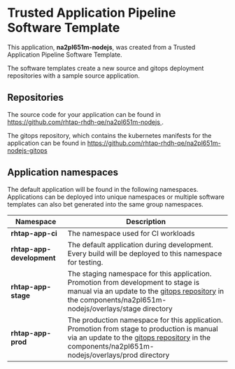 # Trusted Application Pipeline Software Template

This application, **na2pl651m-nodejs**, was created from a Trusted Application Pipeline Software Template.

The software templates create a new source and gitops deployment repositories with a sample source application. 

## Repositories

The source code for your application can be found in [https://github.com/rhtap-rhdh-qe/na2pl651m-nodejs ](https://github.com/rhtap-rhdh-qe/na2pl651m-nodejs ).
 
The gitops repository, which contains the kubernetes manifests for the application can be found in 
[https://github.com/rhtap-rhdh-qe/na2pl651m-nodejs-gitops ](https://github.com/rhtap-rhdh-qe/na2pl651m-nodejs-gitops ) 

## Application namespaces 

The default application will be found in the following namespaces. Applications can be deployed into unique namespaces or multiple software templates can also bet generated into the same group namespaces.  

|  Namespace   |  Description   |  
| -------- | -------- |
| **rhtap-app-ci** | The namespace used for CI workloads |
| **rhtap-app-development** | The default application during development. Every build will be deployed to this namespace for testing. |
| **rhtap-app-stage** | The staging namespace for this application. Promotion from development to stage is manual via an update to the [gitops repository](https://github.com/rhtap-rhdh-qe/na2pl651m-nodejs-gitops ) in the components/na2pl651m-nodejs/overlays/stage directory |
| **rhtap-app-prod** | The production namespace for this application. Promotion from stage to production is manual via an update to the [gitops repository](https://github.com/rhtap-rhdh-qe/na2pl651m-nodejs-gitops ) in the components/na2pl651m-nodejs/overlays/prod directory |